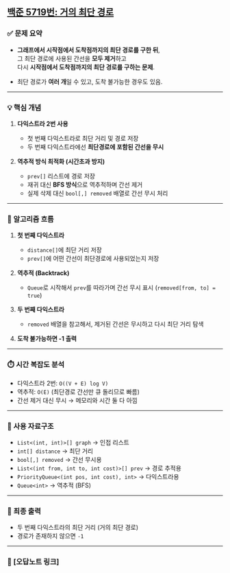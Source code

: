 ## [백준 5719번: 거의 최단 경로](https://github.com/Syldris/Baekjoon-Study/tree/main/C%23/%EB%B0%B1%EC%A4%80/Platinum/5719.%E2%80%85%EA%B1%B0%EC%9D%98%E2%80%85%EC%B5%9C%EB%8B%A8%E2%80%85%EA%B2%BD%EB%A1%9C)


### ✅ 문제 요약

- **그래프에서 시작점에서 도착점까지의 최단 경로를 구한 뒤**,  
  그 최단 경로에 사용된 간선을 **모두 제거**하고  
  다시 **시작점에서 도착점까지의 최단 경로를 구하는 문제**.

- 최단 경로가 **여러 개**일 수 있고, 도착 불가능한 경우도 있음.

---

### 💡 핵심 개념

1. **다익스트라 2번 사용**
   - 첫 번째 다익스트라로 최단 거리 및 경로 저장
   - 두 번째 다익스트라에선 **최단경로에 포함된 간선을 무시**

2. **역추적 방식 최적화 (시간초과 방지)**
   - `prev[]` 리스트에 경로 저장
   - 재귀 대신 **BFS 방식**으로 역추적하며 간선 제거
   - 실제 삭제 대신 `bool[,] removed` 배열로 간선 무시 처리

---

### 🧠 알고리즘 흐름

1. **첫 번째 다익스트라**
   - `distance[]`에 최단 거리 저장
   - `prev[]`에 어떤 간선이 최단경로에 사용되었는지 저장

2. **역추적 (Backtrack)**
   - `Queue`로 시작해서 `prev`를 따라가며 간선 무시 표시 (`removed[from, to] = true`)

3. **두 번째 다익스트라**
   - `removed` 배열을 참고해서, 제거된 간선은 무시하고 다시 최단 거리 탐색

4. **도착 불가능하면 -1 출력**

---

### ⏱️ 시간 복잡도 분석

- 다익스트라 2번: `O((V + E) log V)`
- 역추적: `O(E)` (최단경로 간선만 큐 돌리므로 빠름)
- 간선 제거 대신 무시 → 메모리와 시간 둘 다 아낌

---

### 📌 사용 자료구조

- `List<(int, int)>[] graph` → 인접 리스트
- `int[] distance` → 최단 거리
- `bool[,] removed` → 간선 무시용
- `List<(int from, int to, int cost)>[] prev` → 경로 추적용
- `PriorityQueue<(int pos, int cost), int>` → 다익스트라용
- `Queue<int>` → 역추적 (BFS)

---

### 🏁 최종 출력

- 두 번째 다익스트라의 최단 거리 (거의 최단 경로)
- 경로가 존재하지 않으면 `-1`

---
### 📌 [오답노트 링크]
